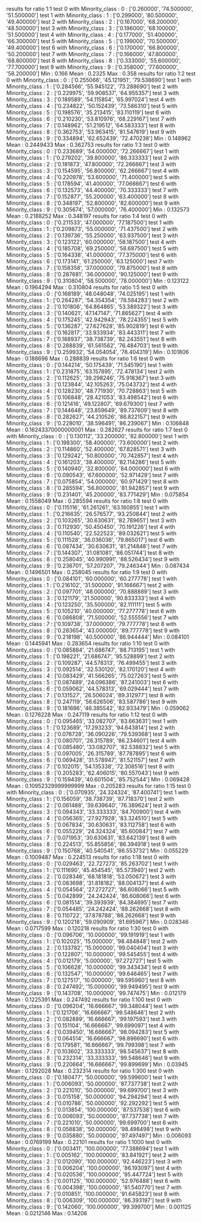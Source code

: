 results for ratio 1:1
	 test 0 with Minority_class : 0 : ['0.260000', '74.500000', '51.500000']
	 test 1 with Minority_class : 1 : ['0.299000', '80.500000', '49.400000']
	 test 2 with Minority_class : 2 : ['0.167000', '68.200000', '48.500000']
	 test 3 with Minority_class : 3 : ['0.196000', '68.100000', '51.500000']
	 test 4 with Minority_class : 4 : ['0.177000', '51.400000', '66.300000']
	 test 5 with Minority_class : 5 : ['0.199000', '70.500000', '49.400000']
	 test 6 with Minority_class : 6 : ['0.170000', '66.800000', '50.200000']
	 test 7 with Minority_class : 7 : ['0.166000', '47.800000', '68.800000']
	 test 8 with Minority_class : 8 : ['0.333000', '55.600000', '77.700000']
	 test 9 with Minority_class : 9 : ['0.358000', '77.600000', '58.200000']
	 Min : 0.166 Mean : 0.2325 Max : 0.358
results for ratio 1:2
	 test 0 with Minority_class : 0 : ['0.255066', '45.121951', '79.538690']
	 test 1 with Minority_class : 1 : ['0.284566', '55.945122', '73.288690']
	 test 2 with Minority_class : 2 : ['0.229975', '59.908537', '64.955357']
	 test 3 with Minority_class : 3 : ['0.189589', '54.115854', '65.997024']
	 test 4 with Minority_class : 4 : ['0.234822', '50.152439', '73.586310']
	 test 5 with Minority_class : 5 : ['0.198576', '35.213415', '83.110119']
	 test 6 with Minority_class : 6 : ['0.210230', '53.810976', '68.229167']
	 test 7 with Minority_class : 7 : ['0.148962', '51.219512', '64.583333']
	 test 8 with Minority_class : 8 : ['0.362753', '53.963415', '81.547619']
	 test 9 with Minority_class : 9 : ['0.334894', '62.652439', '72.470238']
	 Min : 0.148962 Mean : 0.2449433 Max : 0.362753
results for ratio 1:3
	 test 0 with Minority_class : 0 : ['0.233689', '54.000000', '72.266667']
	 test 1 with Minority_class : 1 : ['0.279202', '39.800000', '86.333333']
	 test 2 with Minority_class : 2 : ['0.181873', '47.800000', '72.266667']
	 test 3 with Minority_class : 3 : ['0.154595', '56.800000', '62.266667']
	 test 4 with Minority_class : 4 : ['0.220978', '53.600000', '71.400000']
	 test 5 with Minority_class : 5 : ['0.178594', '41.400000', '77.066667']
	 test 6 with Minority_class : 6 : ['0.132573', '44.400000', '70.333333']
	 test 7 with Minority_class : 7 : ['0.152877', '55.200000', '63.400000']
	 test 8 with Minority_class : 8 : ['0.348197', '52.800000', '82.600000']
	 test 9 with Minority_class : 9 : ['0.305674', '57.000000', '76.400000']
	 Min : 0.132573 Mean : 0.2188252 Max : 0.348197
results for ratio 1:4
	 test 0 with Minority_class : 0 : ['0.211533', '47.000000', '77.187500']
	 test 1 with Minority_class : 1 : ['0.209873', '55.000000', '71.437500']
	 test 2 with Minority_class : 2 : ['0.139736', '55.250000', '63.937500']
	 test 3 with Minority_class : 3 : ['0.123122', '60.000000', '58.187500']
	 test 4 with Minority_class : 4 : ['0.185708', '69.250000', '58.687500']
	 test 5 with Minority_class : 5 : ['0.164338', '41.000000', '77.375000']
	 test 6 with Minority_class : 6 : ['0.173141', '61.250000', '63.125000']
	 test 7 with Minority_class : 7 : ['0.158358', '37.000000', '79.875000']
	 test 8 with Minority_class : 8 : ['0.287681', '36.000000', '90.125000']
	 test 9 with Minority_class : 9 : ['0.310804', '58.500000', '78.000000']
	 Min : 0.123122 Mean : 0.1964294 Max : 0.310804
results for ratio 1:5
	 test 0 with Minority_class : 0 : ['0.168189', '48.048048', '74.025195']
	 test 1 with Minority_class : 1 : ['0.264287', '54.354354', '78.584283']
	 test 2 with Minority_class : 2 : ['0.101806', '64.864865', '53.389322']
	 test 3 with Minority_class : 3 : ['0.140621', '47.147147', '71.865627']
	 test 4 with Minority_class : 4 : ['0.175245', '42.942943', '78.224355']
	 test 5 with Minority_class : 5 : ['0.136287', '27.627628', '85.902819']
	 test 6 with Minority_class : 6 : ['0.162817', '33.933934', '83.443311']
	 test 7 with Minority_class : 7 : ['0.188937', '38.738739', '82.243551']
	 test 8 with Minority_class : 8 : ['0.288839', '61.561562', '76.484703']
	 test 9 with Minority_class : 9 : ['0.259932', '54.054054', '78.404319']
	 Min : 0.101806 Mean : 0.188696 Max : 0.288839
results for ratio 1:6
	 test 0 with Minority_class : 0 : ['0.144214', '50.175439', '71.545190']
	 test 1 with Minority_class : 1 : ['0.231875', '63.157895', '72.478134']
	 test 2 with Minority_class : 2 : ['0.112625', '39.298246', '75.918367']
	 test 3 with Minority_class : 3 : ['0.123844', '42.105263', '75.043732']
	 test 4 with Minority_class : 4 : ['0.128230', '48.771930', '70.728863']
	 test 5 with Minority_class : 5 : ['0.106848', '28.421053', '83.498542']
	 test 6 with Minority_class : 6 : ['0.121416', '49.122807', '69.679300']
	 test 7 with Minority_class : 7 : ['0.144648', '23.859649', '89.737609']
	 test 8 with Minority_class : 8 : ['0.282627', '44.210526', '86.822157']
	 test 9 with Minority_class : 9 : ['0.228010', '38.596491', '86.239067']
	 Min : 0.106848 Mean : 0.16243370000000001 Max : 0.282627
results for ratio 1:7
	 test 0 with Minority_class : 0 : ['0.130112', '33.200000', '82.800000']
	 test 1 with Minority_class : 1 : ['0.198300', '58.400000', '73.600000']
	 test 2 with Minority_class : 2 : ['0.114860', '52.400000', '67.828571']
	 test 3 with Minority_class : 3 : ['0.129242', '50.800000', '70.742857']
	 test 4 with Minority_class : 4 : ['0.161203', '38.400000', '82.114286']
	 test 5 with Minority_class : 5 : ['0.140940', '32.800000', '84.000000']
	 test 6 with Minority_class : 6 : ['0.090543', '67.600000', '52.971429']
	 test 7 with Minority_class : 7 : ['0.075854', '54.000000', '60.971429']
	 test 8 with Minority_class : 8 : ['0.285594', '56.800000', '81.942857']
	 test 9 with Minority_class : 9 : ['0.231401', '45.200000', '83.771429']
	 Min : 0.075854 Mean : 0.1558049 Max : 0.285594
results for ratio 1:8
	 test 0 with Minority_class : 0 : ['0.115116', '61.261261', '63.160855']
	 test 1 with Minority_class : 1 : ['0.216635', '26.576577', '93.250844']
	 test 2 with Minority_class : 2 : ['0.103265', '30.630631', '82.789651']
	 test 3 with Minority_class : 3 : ['0.112930', '50.450450', '70.191226']
	 test 4 with Minority_class : 4 : ['0.110540', '22.522523', '89.032621']
	 test 5 with Minority_class : 5 : ['0.111528', '36.036036', '79.865017']
	 test 6 with Minority_class : 6 : ['0.087434', '30.630631', '81.214848']
	 test 7 with Minority_class : 7 : ['0.144307', '31.081081', '86.051744']
	 test 8 with Minority_class : 8 : ['0.258045', '40.990991', '88.526434']
	 test 9 with Minority_class : 9 : ['0.236701', '57.207207', '79.246344']
	 Min : 0.087434 Mean : 0.1496501 Max : 0.258045
results for ratio 1:9
	 test 0 with Minority_class : 0 : ['0.084101', '60.000000', '60.277778']
	 test 1 with Minority_class : 1 : ['0.216102', '31.500000', '91.166667']
	 test 2 with Minority_class : 2 : ['0.097701', '48.000000', '70.888889']
	 test 3 with Minority_class : 3 : ['0.121179', '21.500000', '90.833333']
	 test 4 with Minority_class : 4 : ['0.123250', '35.500000', '82.111111']
	 test 5 with Minority_class : 5 : ['0.105210', '40.000000', '77.277778']
	 test 6 with Minority_class : 6 : ['0.086808', '71.500000', '52.555556']
	 test 7 with Minority_class : 7 : ['0.109738', '37.000000', '79.777778']
	 test 8 with Minority_class : 8 : ['0.283654', '43.000000', '89.777778']
	 test 9 with Minority_class : 9 : ['0.218198', '40.500000', '86.944444']
	 Min : 0.084101 Mean : 0.1445941 Max : 0.283654
results for ratio 1:10
	 test 0 with Minority_class : 0 : ['0.085884', '21.686747', '88.713195']
	 test 1 with Minority_class : 1 : ['0.198221', '21.686747', '95.528899']
	 test 2 with Minority_class : 2 : ['0.109287', '44.578313', '76.499455']
	 test 3 with Minority_class : 3 : ['0.092514', '32.530120', '82.170120']
	 test 4 with Minority_class : 4 : ['0.083429', '41.566265', '75.027263']
	 test 5 with Minority_class : 5 : ['0.087489', '24.096386', '87.241003']
	 test 6 with Minority_class : 6 : ['0.059062', '44.578313', '69.029444']
	 test 7 with Minority_class : 7 : ['0.131527', '26.506024', '89.312977']
	 test 8 with Minority_class : 8 : ['0.247119', '56.626506', '83.587786']
	 test 9 with Minority_class : 9 : ['0.181696', '46.385542', '82.933479']
	 Min : 0.059062 Mean : 0.1276228 Max : 0.247119
results for ratio 1:12
	 test 0 with Minority_class : 0 : ['0.095465', '33.082707', '83.663631']
	 test 1 with Minority_class : 1 : ['0.123689', '17.293233', '94.643814']
	 test 2 with Minority_class : 2 : ['0.076728', '36.090226', '79.539368']
	 test 3 with Minority_class : 3 : ['0.080701', '26.315789', '86.234601']
	 test 4 with Minority_class : 4 : ['0.085480', '33.082707', '82.538832']
	 test 5 with Minority_class : 5 : ['0.097005', '26.315789', '87.787895']
	 test 6 with Minority_class : 6 : ['0.069428', '31.578947', '81.521157']
	 test 7 with Minority_class : 7 : ['0.102015', '54.135338', '72.308516']
	 test 8 with Minority_class : 8 : ['0.205283', '62.406015', '80.557043']
	 test 9 with Minority_class : 9 : ['0.159439', '40.601504', '85.752544']
	 Min : 0.069428 Mean : 0.10952329999999999 Max : 0.205283
results for ratio 1:15
	 test 0 with Minority_class : 0 : ['0.070935', '24.324324', '87.400741']
	 test 1 with Minority_class : 1 : ['0.156059', '38.738739', '87.718370']
	 test 2 with Minority_class : 2 : ['0.061488', '39.639640', '76.389624']
	 test 3 with Minority_class : 3 : ['0.094343', '33.333333', '84.700900']
	 test 4 with Minority_class : 4 : ['0.056365', '27.927928', '83.324510']
	 test 5 with Minority_class : 5 : ['0.067834', '30.630631', '83.112758']
	 test 6 with Minority_class : 6 : ['0.055229', '24.324324', '85.600847']
	 test 7 with Minority_class : 7 : ['0.071953', '30.630631', '83.642139']
	 test 8 with Minority_class : 8 : ['0.224513', '55.855856', '86.394918']
	 test 9 with Minority_class : 9 : ['0.150768', '40.540541', '86.553732']
	 Min : 0.055229 Mean : 0.1009487 Max : 0.224513
results for ratio 1:18
	 test 0 with Minority_class : 0 : ['0.029463', '22.727273', '85.263702']
	 test 1 with Minority_class : 1 : ['0.111690', '45.454545', '85.573940']
	 test 2 with Minority_class : 2 : ['0.028346', '68.181818', '53.050672']
	 test 3 with Minority_class : 3 : ['0.083698', '31.818182', '88.004137']
	 test 4 with Minority_class : 4 : ['0.054564', '27.272727', '86.608066']
	 test 5 with Minority_class : 5 : ['0.042899', '24.242424', '86.608066']
	 test 6 with Minority_class : 6 : ['0.081514', '39.393939', '84.384695']
	 test 7 with Minority_class : 7 : ['0.054485', '24.242424', '88.262668']
	 test 8 with Minority_class : 8 : ['0.110722', '37.878788', '88.262668']
	 test 9 with Minority_class : 9 : ['0.120218', '59.090909', '81.695967']
	 Min : 0.028346 Mean : 0.0717599 Max : 0.120218
results for ratio 1:30
	 test 0 with Minority_class : 0 : ['0.096706', '10.000000', '99.191919']
	 test 1 with Minority_class : 1 : ['0.102025', '15.000000', '98.484848']
	 test 2 with Minority_class : 2 : ['0.133782', '15.000000', '99.040404']
	 test 3 with Minority_class : 3 : ['0.122807', '10.000000', '99.545455']
	 test 4 with Minority_class : 4 : ['0.012179', '5.000000', '97.272727']
	 test 5 with Minority_class : 5 : ['0.106628', '10.000000', '99.343434']
	 test 6 with Minority_class : 6 : ['0.132547', '10.000000', '99.646465']
	 test 7 with Minority_class : 7 : ['0.127517', '10.000000', '99.595960']
	 test 8 with Minority_class : 8 : ['0.247492', '15.000000', '99.949495']
	 test 9 with Minority_class : 9 : ['0.143708', '10.000000', '99.747475']
	 Min : 0.012179 Mean : 0.1225391 Max : 0.247492
results for ratio 1:100
	 test 0 with Minority_class : 0 : ['0.096204', '16.666667', '99.348044']
	 test 1 with Minority_class : 1 : ['0.121706', '16.666667', '99.548646']
	 test 2 with Minority_class : 2 : ['0.082889', '16.666667', '99.197593']
	 test 3 with Minority_class : 3 : ['0.151104', '16.666667', '99.699097']
	 test 4 with Minority_class : 4 : ['0.039450', '16.666667', '98.094283']
	 test 5 with Minority_class : 5 : ['0.064514', '16.666667', '98.896690']
	 test 6 with Minority_class : 6 : ['0.179581', '16.666667', '99.799398']
	 test 7 with Minority_class : 7 : ['0.103602', '33.333333', '98.545637']
	 test 8 with Minority_class : 8 : ['0.232314', '33.333333', '99.548646']
	 test 9 with Minority_class : 9 : ['0.220664', '16.666667', '99.899699']
	 Min : 0.03945 Mean : 0.1292028 Max : 0.232314
results for ratio 1:300
	 test 0 with Minority_class : 0 : ['0.180477', '50.000000', '99.599600']
	 test 1 with Minority_class : 1 : ['0.006093', '50.000000', '87.737738']
	 test 2 with Minority_class : 2 : ['0.221010', '50.000000', '99.699700']
	 test 3 with Minority_class : 3 : ['0.015158', '50.000000', '94.294294']
	 test 4 with Minority_class : 4 : ['0.010786', '50.000000', '92.292292']
	 test 5 with Minority_class : 5 : ['0.013854', '100.000000', '87.537538']
	 test 6 with Minority_class : 6 : ['0.006093', '50.000000', '87.737738']
	 test 7 with Minority_class : 7 : ['0.221010', '50.000000', '99.699700']
	 test 8 with Minority_class : 8 : ['0.058838', '50.000000', '98.498498']
	 test 9 with Minority_class : 9 : ['0.035880', '50.000000', '97.497497']
	 Min : 0.006093 Mean : 0.0769199 Max : 0.22101
results for ratio 1:1000
	 test 0 with Minority_class : 0 : ['0.003411', '100.000000', '77.388694']
	 test 1 with Minority_class : 1 : ['0.005162', '100.000000', '83.841921']
	 test 2 with Minority_class : 2 : ['0.012090', '100.000000', '92.446223']
	 test 3 with Minority_class : 3 : ['0.006204', '100.000000', '86.193097']
	 test 4 with Minority_class : 4 : ['0.020536', '100.000000', '95.447724']
	 test 5 with Minority_class : 5 : ['0.001125', '100.000000', '52.976488']
	 test 6 with Minority_class : 6 : ['0.004398', '100.000000', '81.540770']
	 test 7 with Minority_class : 7 : ['0.010851', '100.000000', '91.645823']
	 test 8 with Minority_class : 8 : ['0.006309', '100.000000', '86.393197']
	 test 9 with Minority_class : 9 : ['0.142060', '100.000000', '99.399700']
	 Min : 0.001125 Mean : 0.0212146 Max : 0.14206
